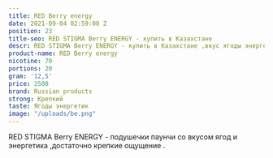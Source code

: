 ```yaml
---
title: RED Berry energy
date: 2021-09-04 02:59:00 Z
position: 23
title-seo: RED STIGMA Berry ENERGY - купить в Казахстане
descr: RED STIGMA Berry ENERGY - купить в Казахстане ,вкус ягоды энергетик
product-name: RED Berry energy
nicotine: 70
portions: 20
gram: '12,5'
price: 2500
brand: Russian products
strong: Крепкий
taste: Ягоды энергетик
image: "/uploads/be.png"
---
```


RED STIGMA Berry ENERGY - подушечки паунчи со вкусом ягод и энергетика ,достаточно крепкие ощущение .
